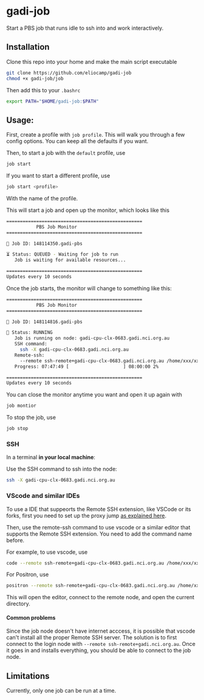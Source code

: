 # gadi-job

Start a PBS job that runs idle to ssh into and work interactively. 

## Installation

Clone this repo into your home and make the main script executable

```bash
git clone https://github.com/eliocamp/gadi-job
chmod +x gadi-job/job
```

Then add this to your `.bashrc` 

```sh
export PATH="$HOME/gadi-job:$PATH"
```

##  Usage: 

First, create a profile with `job profile`. This will walk you through a few config options. You can keep all the defaults if you want. 

Then, to start a job with the `default` profile, use

```sh
job start
```

If you want to start a different profile, use 

```sh
job start <profile> 
```

With the name of the profile.

This will start a job and open up the monitor, which looks like this

```sh
==================================================
           PBS Job Monitor
==================================================

📍 Job ID: 148114350.gadi-pbs

⏳ Status: QUEUED - Waiting for job to run
   Job is waiting for available resources...

==================================================
Updates every 10 seconds
```

Once the job starts, the monitor will change to something like this: 

```sh
==================================================
           PBS Job Monitor
==================================================

📍 Job ID: 148114816.gadi-pbs

🚀 Status: RUNNING
   Job is running on node: gadi-cpu-clx-0683.gadi.nci.org.au
   SSH command: 
     ssh -X gadi-cpu-clx-0683.gadi.nci.org.au
   Remote-ssh: 
     --remote ssh-remote+gadi-cpu-clx-0683.gadi.nci.org.au /home/xxx/xxxx/gadi-job
   Progress: 07:47:49 [                    ] 08:00:00 2%

==================================================
Updates every 10 seconds
```

You can close the monitor anytime you want and open it up again with 

```sh
job montior
```

To stop the job, use 

```sh
job stop
```

### SSH

In a terminal **in your local machine**: 

Use the SSH command to ssh into the node: 

```sh
ssh -X gadi-cpu-clx-0683.gadi.nci.org.au
```

### VScode and similar IDEs

To use a IDE that suppeorts the Remote SSH extension, like VSCode or its forks, first you need to set up the proxy jump [as explained here](https://21centuryweather.github.io/21st-Century-Weather-Software-Wiki/gadi/vscode.html#configure-ssh-only-once). 

Then, use the remote-ssh command to use vscode or a similar editor that supports the Remote SSH extension. You need to add the command name before. 

For example, to use vscode, use 

```sh
code --remote ssh-remote+gadi-cpu-clx-0683.gadi.nci.org.au /home/xxx/xxxx/gadi-job
```

For Positron, use

```sh
positron --remote ssh-remote+gadi-cpu-clx-0683.gadi.nci.org.au /home/xxx/xxxx/gadi-job
```

This will open the editor, connect to the remote node, and open the current directory. 

#### Common problems

Since the job node doesn't have internet acccess, it is possible that vscode can't install all the proper Remote SSH server. The solution is to first connect to the login node with `--remote ssh-remote+gadi.nci.org.au`. Once it goes in and installs everything, you should be able to connect to the job node. 

## Limitations

Currently, only one job can be run at a time. 


